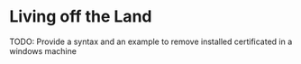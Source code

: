 # Living off the Land

TODO: Provide a syntax and an example to remove installed certificated in a windows machine